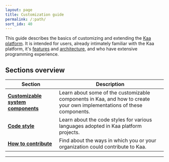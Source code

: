 ```yaml
---
layout: page
title: Customization guide
permalink: /:path/
sort_idx: 40
---
```


This guide describes the basics of customizing and extending the [Kaa platform]({{root_url}}Glossary/#kaa-platform).
It is intended for users, already intimately familiar with the Kaa platform, it's [features]({{root_url}}Programming-guide/Key-platform-features/) and [architecture]({{root_url}}Architecture-overview/), and who have extensive programming experience.

## Sections overview

| Section | Description |
|---------|-------------|
| **[Customizable system components]({{root_url}}Customization-guide/Customizable-system-components/)** | Learn about some of the customizable components in Kaa, and how to create your own implementations of these components. |
| **[Code style]({{root_url}}Customization-guide/Code-style/)** | Learn about the code styles for various languages adopted in Kaa platform projects. |
| **[How to contribute]({{root_url}}Customization-guide/How-to-contribute/)** | Find about the ways in which you or your organization could contribute to Kaa. |

---
